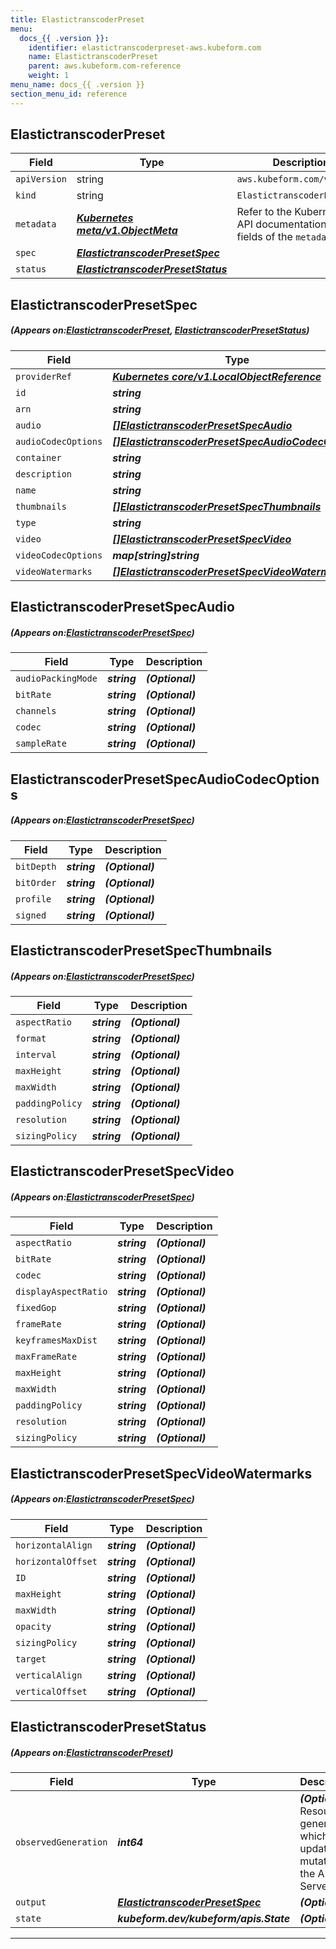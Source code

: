 ```yaml
---
title: ElastictranscoderPreset
menu:
  docs_{{ .version }}:
    identifier: elastictranscoderpreset-aws.kubeform.com
    name: ElastictranscoderPreset
    parent: aws.kubeform.com-reference
    weight: 1
menu_name: docs_{{ .version }}
section_menu_id: reference
---
```


## ElastictranscoderPreset
| Field | Type | Description |
| ------ | ----- | ----------- |
| `apiVersion` | string | `aws.kubeform.com/v1alpha1` |
|    `kind` | string | `ElastictranscoderPreset` |
| `metadata` | ***[Kubernetes meta/v1.ObjectMeta](https://kubernetes.io/docs/reference/generated/kubernetes-api/v1.13/#objectmeta-v1-meta)***|Refer to the Kubernetes API documentation for the fields of the `metadata` field.|
| `spec` | ***[ElastictranscoderPresetSpec](#ElastictranscoderPresetSpec)***||
| `status` | ***[ElastictranscoderPresetStatus](#ElastictranscoderPresetStatus)***||
## ElastictranscoderPresetSpec
##### (Appears on:[ElastictranscoderPreset](#ElastictranscoderPreset), [ElastictranscoderPresetStatus](#ElastictranscoderPresetStatus))
| Field | Type | Description |
| ------ | ----- | ----------- |
| `providerRef` | ***[Kubernetes core/v1.LocalObjectReference](https://kubernetes.io/docs/reference/generated/kubernetes-api/v1.13/#localobjectreference-v1-core)***||
| `id` | ***string***||
| `arn` | ***string***| ***(Optional)*** |
| `audio` | ***[[]ElastictranscoderPresetSpecAudio](#ElastictranscoderPresetSpecAudio)***| ***(Optional)*** |
| `audioCodecOptions` | ***[[]ElastictranscoderPresetSpecAudioCodecOptions](#ElastictranscoderPresetSpecAudioCodecOptions)***| ***(Optional)*** |
| `container` | ***string***||
| `description` | ***string***| ***(Optional)*** |
| `name` | ***string***| ***(Optional)*** |
| `thumbnails` | ***[[]ElastictranscoderPresetSpecThumbnails](#ElastictranscoderPresetSpecThumbnails)***| ***(Optional)*** |
| `type` | ***string***| ***(Optional)*** |
| `video` | ***[[]ElastictranscoderPresetSpecVideo](#ElastictranscoderPresetSpecVideo)***| ***(Optional)*** |
| `videoCodecOptions` | ***map[string]string***| ***(Optional)*** |
| `videoWatermarks` | ***[[]ElastictranscoderPresetSpecVideoWatermarks](#ElastictranscoderPresetSpecVideoWatermarks)***| ***(Optional)*** |
## ElastictranscoderPresetSpecAudio
##### (Appears on:[ElastictranscoderPresetSpec](#ElastictranscoderPresetSpec))
| Field | Type | Description |
| ------ | ----- | ----------- |
| `audioPackingMode` | ***string***| ***(Optional)*** |
| `bitRate` | ***string***| ***(Optional)*** |
| `channels` | ***string***| ***(Optional)*** |
| `codec` | ***string***| ***(Optional)*** |
| `sampleRate` | ***string***| ***(Optional)*** |
## ElastictranscoderPresetSpecAudioCodecOptions
##### (Appears on:[ElastictranscoderPresetSpec](#ElastictranscoderPresetSpec))
| Field | Type | Description |
| ------ | ----- | ----------- |
| `bitDepth` | ***string***| ***(Optional)*** |
| `bitOrder` | ***string***| ***(Optional)*** |
| `profile` | ***string***| ***(Optional)*** |
| `signed` | ***string***| ***(Optional)*** |
## ElastictranscoderPresetSpecThumbnails
##### (Appears on:[ElastictranscoderPresetSpec](#ElastictranscoderPresetSpec))
| Field | Type | Description |
| ------ | ----- | ----------- |
| `aspectRatio` | ***string***| ***(Optional)*** |
| `format` | ***string***| ***(Optional)*** |
| `interval` | ***string***| ***(Optional)*** |
| `maxHeight` | ***string***| ***(Optional)*** |
| `maxWidth` | ***string***| ***(Optional)*** |
| `paddingPolicy` | ***string***| ***(Optional)*** |
| `resolution` | ***string***| ***(Optional)*** |
| `sizingPolicy` | ***string***| ***(Optional)*** |
## ElastictranscoderPresetSpecVideo
##### (Appears on:[ElastictranscoderPresetSpec](#ElastictranscoderPresetSpec))
| Field | Type | Description |
| ------ | ----- | ----------- |
| `aspectRatio` | ***string***| ***(Optional)*** |
| `bitRate` | ***string***| ***(Optional)*** |
| `codec` | ***string***| ***(Optional)*** |
| `displayAspectRatio` | ***string***| ***(Optional)*** |
| `fixedGop` | ***string***| ***(Optional)*** |
| `frameRate` | ***string***| ***(Optional)*** |
| `keyframesMaxDist` | ***string***| ***(Optional)*** |
| `maxFrameRate` | ***string***| ***(Optional)*** |
| `maxHeight` | ***string***| ***(Optional)*** |
| `maxWidth` | ***string***| ***(Optional)*** |
| `paddingPolicy` | ***string***| ***(Optional)*** |
| `resolution` | ***string***| ***(Optional)*** |
| `sizingPolicy` | ***string***| ***(Optional)*** |
## ElastictranscoderPresetSpecVideoWatermarks
##### (Appears on:[ElastictranscoderPresetSpec](#ElastictranscoderPresetSpec))
| Field | Type | Description |
| ------ | ----- | ----------- |
| `horizontalAlign` | ***string***| ***(Optional)*** |
| `horizontalOffset` | ***string***| ***(Optional)*** |
| `ID` | ***string***| ***(Optional)*** |
| `maxHeight` | ***string***| ***(Optional)*** |
| `maxWidth` | ***string***| ***(Optional)*** |
| `opacity` | ***string***| ***(Optional)*** |
| `sizingPolicy` | ***string***| ***(Optional)*** |
| `target` | ***string***| ***(Optional)*** |
| `verticalAlign` | ***string***| ***(Optional)*** |
| `verticalOffset` | ***string***| ***(Optional)*** |
## ElastictranscoderPresetStatus
##### (Appears on:[ElastictranscoderPreset](#ElastictranscoderPreset))
| Field | Type | Description |
| ------ | ----- | ----------- |
| `observedGeneration` | ***int64***| ***(Optional)*** Resource generation, which is updated on mutation by the API Server.|
| `output` | ***[ElastictranscoderPresetSpec](#ElastictranscoderPresetSpec)***| ***(Optional)*** |
| `state` | ***kubeform.dev/kubeform/apis.State***| ***(Optional)*** |
---
